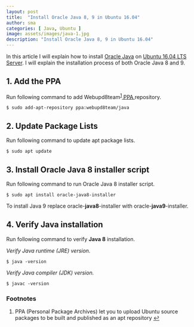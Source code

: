 ```yaml
---
layout: post
title:  "Install Oracle Java 8, 9 in Ubuntu 16.04"
author: sma
categories: [ Java, Ubuntu ]
image: assets/images/java-1.jpg
description: "Install Oracle Java 8, 9 in Ubuntu 16.04"
---
```


In this article I will explain how to install [Oracle Java](https://www.oracle.com/java/) on [Ubuntu 16.04 LTS Server](http://releases.ubuntu.com/16.04/). I will explain the installation process of both Oracle Java 8 and 9.

## 1. Add the PPA
Run following command to add Webupd8team<sup>[1]</sup><a href="#ppa"> PPA </a> repository.

```
$ sudo add-apt-repository ppa:webupd8team/java
```

## 2. Update Package Lists
Run following command to update apt package lists.

```
$ sudo apt update
```

## 3. Install Oracle Java 8 installer script
Run following command to run Oracle Java 8 installer script.

```
$ sudo apt install oracle-java8-installer
```

To install Java 9 replace oracle-**java8**-installer with oracle-**java9**-installer.

## 4. Verify Java installation
Run following command to verify **Java 8** installation.

_Verify Java runtime (JRE) version._

```
$ java -version
```

_Verify Java compiler (JDK) version._

```
$ javac -version
```


### Footnotes
1. <a id="ppa">PPA</a> (Personal Package Archives) let you to upload Ubuntu source packages to be built and published as an apt repository [$\hookleftarrow$](#a1)



[1]: https://launchpad.net/~webupd8team/+archive/ubuntu/java
